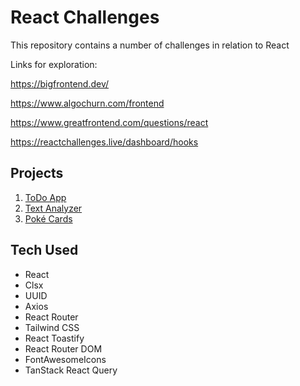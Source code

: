 # React Challenges

This repository contains a number of challenges in relation to React

Links for exploration:

https://bigfrontend.dev/

https://www.algochurn.com/frontend

https://www.greatfrontend.com/questions/react

https://reactchallenges.live/dashboard/hooks

## Projects

1. [ToDo App]([https://asproson.github.io/todos](https://github.com/ASproson/react-challenges/tree/main/src/components/todos))
2. [Text Analyzer]([https://asproson.github.io/textanalyzer](https://github.com/ASproson/react-challenges/tree/main/src/components/textAnalyzer))
3. [Poké Cards](https://github.com/ASproson/react-challenges/tree/main/src/components/pokeCards)

## Tech Used

- React
- Clsx
- UUID
- Axios
- React Router
- Tailwind CSS
- React Toastify
- React Router DOM
- FontAwesomeIcons
- TanStack React Query
